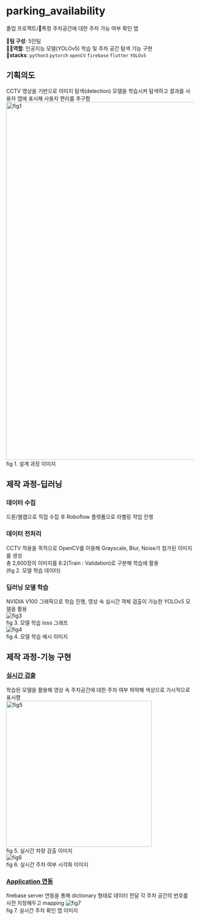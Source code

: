 # parking_availability
졸업 프로젝트/🚗특정 주차공간에 대한 주차 가능 여부 확인 앱   

👥**팀 구성**: 5인팀  
👩‍💻**역할**: 인공지능 모델(YOLOv5) 학습 및 주차 공간 탐색 기능 구현  
🧰**stacks**: ```python3``` ```pytorch``` ```openCV``` ```firebase``` ```flutter``` ```YOLOv5```

## 기획의도
CCTV 영상을 기반으로 이미지 탐색(detection) 모델을 학습시켜 탐색하고 결과를 사용자 앱에 표시해 사용자 편리를 추구함  
<img width="959" alt="fig1" src="https://github.com/noachilles/TIL/assets/74445032/0aa1267a-035a-4ed9-8139-cd108c2d0ff8">
fig 1. 설계 과정 이미지

## 제작 과정-딥러닝
### 데이터 수집
드론/웹캠으로 직접 수집 후 Roboflow 플랫폼으로 라벨링 작업 진행


### 데이터 전처리
CCTV 적용을 목적으로 OpenCV를 이용해 Grayscale, Blur, Noise가 첨가된 이미지를 생성  
총 2,600장의 이미지를 8:2(Train : Validation)로 구분해 학습에 활용  
(fig 2. 모델 학습 데이터)

### 딥러닝 모델 학습
NVIDIA V100 그래픽으로 학습 진행, 영상 속 실시간 객체 검출이 가능한 YOLOv5 모델을 활용  
![fig3](https://github.com/noachilles/TIL/assets/74445032/9a8daf32-97ae-4f89-8b96-83d93c6de66b)  
fig 3. 모델 학습 loss 그래프  
![fig4](https://github.com/noachilles/TIL/assets/74445032/015d75dd-df48-4df4-b469-7f2fa309ad55)  
fig 4. 모델 학습 예시 이미지

## 제작 과정-기능 구현  
### [실시간 검출](https://github.com/noachilles/parking_availability/blob/main/is_occupied.py)
학습된 모델을 활용해 영상 속 주차공간에 대한 주차 여부 파악해 색상으로 가시적으로 표시함  
<img width="391" alt="fig5" src="https://github.com/noachilles/TIL/assets/74445032/03294d92-904a-4e31-8b58-517159fc0321">  
fig 5. 실시간 차량 검출 이미지  
![fig6](https://github.com/noachilles/TIL/assets/74445032/0b01a2bc-348e-46ef-87fe-9ae20d395f8a)  
fig 6. 실시간 주차 여부 시각화 이미지  

### [Application 연동](https://github.com/noachilles/parking_availability/blob/main/parking_detect.py)
firebase server 연동을 통해 dictionary 형태로 데이터 전달
각 주차 공간의 번호를 사전 지정해두고 mapping
![fig7](https://github.com/noachilles/TIL/assets/74445032/6e211178-1bb6-4e82-b57e-3871c999ed24)  
fig 7. 실시간 주차 확인 앱 이미지